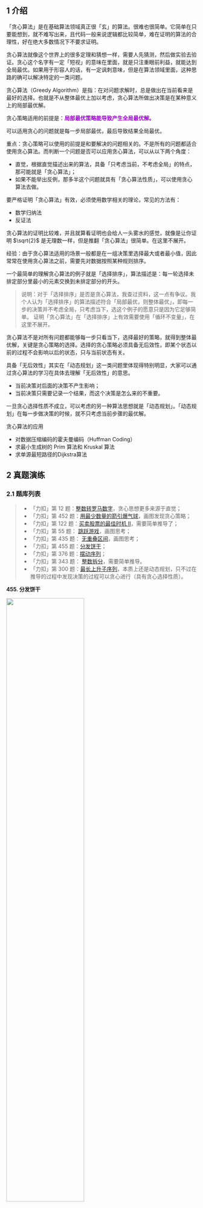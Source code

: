 ## 1 介绍

「贪心算法」是在基础算法领域真正很「玄」的算法。很难也很简单。它简单在只要能想到，就不难写出来，且代码一般来说逻辑都比较简单，难在证明的算法的合理性，好在绝大多数情况下不要求证明。

贪心算法就像这个世界上的很多定理和猜想一样，需要人先猜测，然后做实验去验证。贪心这个名字有一定「短视」的意味在里面，就是只注重眼前利益，就能达到全局最优。如果用于形容人的话，有一定讽刺意味，但是在算法领域里面，这种思路的确可以解决特定的一类问题。

贪心算法（Greedy Algorithm）是指：在对问题求解时，总是做出在当前看来是最好的选择。也就是不从整体最优上加以考虑，贪心算法所做出决策是在某种意义上的局部最优解。

贪心策略适用的前提是：<font color=#9900CC><strong>局部最优策略能导致产生全局最优解。</font></strong>

可以适用贪心的问题就是每一步局部最优，最后导致结果全局最优。

重点：贪心策略可以使用的前提是和要解决的问题相关的。不是所有的问题都适合使用贪心算法。而判断一个问题是否可以应用贪心算法，可以从以下两个角度：

- 直觉，根据直觉描述出来的算法，具备「只考虑当前，不考虑全局」的特点，那可能就是「贪心算法」；
- 如果不能举出反例，那多半这个问题就具有「贪心算法性质」，可以使用贪心算法去做。

要严格证明「贪心算法」有效，必须使用数学相关的理论，常见的方法有：

- 数学归纳法
- 反证法

贪心算法的证明比较难，并且就算看证明也会给人一头雾水的感觉，就像是让你证明 $\sqrt{2}$ 是无理数一样，但是推翻「贪心算法」很简单。在这里不展开。

经验：由于贪心算法适用的场景一般都是在一组决策里选择最大或者最小值，因此常常在使用贪心算法之前，需要先对数据按照某种规则排序。


一个最简单的理解贪心算法的例子就是「选择排序」，算法描述是：每一轮选择未排定部分里最小的元素交换到未排定部分的开头。

> 说明：对于「选择排序」是否是贪心算法，我查过资料，这一点有争议。我个人认为「选择排序」的算法描述符合「局部最优，则整体最优」，即每一步的决策并不考虑全局，只考虑当下，选这个例子的愿意只是因为它足够简单。 证明「贪心算法」在「选择排序」上有效需要使用「循环不变量」，在这里不展开。

贪心算法不是对所有问题都能够每一步只看当下，选择最好的策略，就得到整体最优解，关键是贪心策略的选择。选择的贪心策略必须具备无后效性，即某个状态以前的过程不会影响以后的状态，只与当前状态有关。

具备「无后效性」其实在「动态规划」这一类问题里体现得特别明显，大家可以通过贪心算法的学习在具体去理解「无后效性」的意思。

- 当前决策对后面的决策不产生影响；
- 当前决策只需要记录一个结果，而这个决策是怎么来的不重要。

一旦贪心选择性质不成立，可以考虑的另一种算法思想就是「动态规划」。「动态规划」在每一步做决策的时候，就不只考虑当前步骤的最优解。

贪心算法的应用
- 对数据压缩编码的霍夫曼编码（Huffman Coding）
- 求最小生成树的 Prim 算法和 Kruskal 算法
- 求单源最短路径的Dijkstra算法


## 2 真题演练
### 2.1 题库列表
<blockquote> <ul>
<li>「力扣」第 12 题：<a href="https://leetcode-cn.com/problems/integer-to-roman/" target="_blank">整数转罗马数字</a>，贪心思想更多来源于直觉；</li>
<li>「力扣」第 452 题：<a href="https://leetcode-cn.com/problems/minimum-number-of-arrows-to-burst-balloons/" target="_blank">用最少数量的箭引爆气球</a>，画图发现贪心策略；</li>
<li>「力扣」第 122 题：<a href="https://leetcode-cn.com/problems/best-time-to-buy-and-sell-stock-ii/" target="_blank">买卖股票的最佳时机 II</a>，需要简单推导了；</li>
<li>「力扣」第 55 题： <a href="https://leetcode-cn.com/problems/jump-game/" target="_blank">跳跃游戏</a>，画图思考；</li>
<li>「力扣」第 435 题： <a href="https://leetcode-cn.com/problems/non-overlapping-intervals/" target="_blank">无重叠区间</a>，画图思考；</li>
<li>「力扣」第 455 题：<a href="https://leetcode-cn.com/problems/assign-cookies/" target="_blank">分发饼干</a>；</li>
<li>「力扣」第 376 题：<a href="https://leetcode.cn/problems/wiggle-subsequence/" target="_blank">摆动序列</a>；</li>
<li>「力扣」第 343 题： <a href="https://leetcode-cn.com/problems/integer-break/" target="_blank">整数拆分</a>，需要简单推导。</li>
<li>「力扣」第 300 题：<a href="https://leetcode-cn.com/problems/longest-increasing-subsequence/" target="_blank">最长上升子序列</a>，本质上还是动态规划，只不过在推导的过程中发现决策的过程可以贪心进行（具有贪心选择性质）。</li>
</ul></blockquote> 




**455. 分发饼干**

<img src ="https://img-blog.csdnimg.cn/20ea7ea2e11948b0bd8f68179a6c3919.png#pic_center" width = 64%>

```python
class Solution:
    def findContentChildren(self, g: List[int], s: List[int]) -> int:
        # 首先要对g 和 s排序：题中没有说明输入是有序序列
        g.sort()
        s.sort()
        # 两个指针分别指向两个列表的末尾
        r_g = len(g) - 1
        r_s = len(s) - 1
        count = 0
        # 循环条件
        while r_g >= 0 and r_s >= 0:
            # 两个指针分别指向两个列表的末尾如果满足`s[r_s] >= g[r_g]`，则都向前移动
            if s[r_s] >= g[r_g]:
                count += 1
                r_g -= 1
                r_s -= 1
            # 否则只需要移动g的指针
            else:
                r_g -= 1
        return count
```

<img src ="https://img-blog.csdnimg.cn/89eeda8dcd3540c08755936993f7b57e.jpeg#pic_center" width = 48%>


**376. 摆动序列**

<img src ="https://img-blog.csdnimg.cn/d87d32a9e2a24dd580f38e77dbc103d3.png#pic_center" width = 48%>

```python
class Solution:
    def wiggleMaxLength(self, nums: List[int]) -> int:
        preC,curC,res = 0,0,1  #题目里nums长度大于等于1，当长度为1时，其实到不了for循环里去，所以不用考虑nums长度
        for i in range(len(nums) - 1):
            curC = nums[i + 1] - nums[i]
            if curC * preC <= 0 and curC !=0:  #差值为0时，不算摆动
                res += 1
                preC = curC  #如果当前差值和上一个差值为一正一负时，才需要用当前差值替代上一个差值
        return res

作者：代码随想录
链接：https://leetcode.cn/problems/wiggle-subsequence/solutions/518651/376-bai-dong-xu-lie-tan-xin-jing-dian-ti-vyxt/
来源：力扣（LeetCode）
著作权归作者所有。商业转载请联系作者获得授权，非商业转载请注明出处。
```


______

## 参考
- LC[56] 合并区间————贪心算法：[https://leetcode.cn/problems/merge-intervals/solutions/204898/tan-xin-suan-fa-java-by-liweiwei1419-3/?orderBy=most_votes](https://leetcode.cn/problems/merge-intervals/solutions/204898/tan-xin-suan-fa-java-by-liweiwei1419-3/?orderBy=most_votes)
- 一文通数据结构与算法之——贪心算法+常见题型与解题策略+Leetcode经典题：[https://blog.csdn.net/qq_42647903/article/details/120647495](https://blog.csdn.net/qq_42647903/article/details/120647495)
- 算法刷题总结 (三) 贪心算法：[https://blog.csdn.net/weixin_44225602/article/details/127478415](https://blog.csdn.net/weixin_44225602/article/details/127478415)

